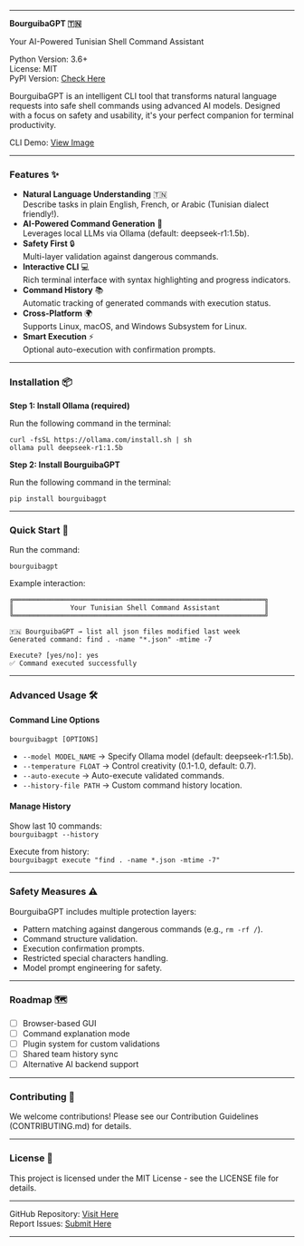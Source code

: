
---

**BourguibaGPT 🇹🇳**  

Your AI-Powered Tunisian Shell Command Assistant  

Python Version: 3.6+  
License: MIT  
PyPI Version: [Check Here](https://pypi.org/project/bourguibagpt/)  

BourguibaGPT is an intelligent CLI tool that transforms natural language requests into safe shell commands using advanced AI models. Designed with a focus on safety and usability, it's your perfect companion for terminal productivity.  

CLI Demo: [View Image](https://via.placeholder.com/800x400.png?text=BourguibaGPT+Interactive+CLI+Demo)  

---

### Features ✨  

- **Natural Language Understanding** 🇹🇳  
  Describe tasks in plain English, French, or Arabic (Tunisian dialect friendly!).  
- **AI-Powered Command Generation** 🤖  
  Leverages local LLMs via Ollama (default: deepseek-r1:1.5b).  
- **Safety First** 🔒  
  Multi-layer validation against dangerous commands.  
- **Interactive CLI** 💻  
  Rich terminal interface with syntax highlighting and progress indicators.  
- **Command History** 📚  
  Automatic tracking of generated commands with execution status.  
- **Cross-Platform** 🌍  
  Supports Linux, macOS, and Windows Subsystem for Linux.  
- **Smart Execution** ⚡  
  Optional auto-execution with confirmation prompts.  

---

### Installation 📦  

**Step 1: Install Ollama (required)**  

Run the following command in the terminal:  

`curl -fsSL https://ollama.com/install.sh | sh`  
`ollama pull deepseek-r1:1.5b`  

**Step 2: Install BourguibaGPT**  

Run the following command in the terminal:  

`pip install bourguibagpt`  

---

### Quick Start 🚀  

Run the command:  

`bourguibagpt`  

Example interaction:  

```
╔══════════════════════════════════════════════════════════════╗
║              Your Tunisian Shell Command Assistant           ║
╚══════════════════════════════════════════════════════════════╝

🇹🇳 BourguibaGPT → list all json files modified last week
Generated command: find . -name "*.json" -mtime -7

Execute? [yes/no]: yes
✅ Command executed successfully
```  

---

### Advanced Usage 🛠️  

#### Command Line Options  

`bourguibagpt [OPTIONS]`  

- `--model MODEL_NAME` → Specify Ollama model (default: deepseek-r1:1.5b).  
- `--temperature FLOAT` → Control creativity (0.1-1.0, default: 0.7).  
- `--auto-execute` → Auto-execute validated commands.  
- `--history-file PATH` → Custom command history location.  

#### Manage History  

Show last 10 commands:  
`bourguibagpt --history`  

Execute from history:  
`bourguibagpt execute "find . -name *.json -mtime -7"`  

---

### Safety Measures ⚠️  

BourguibaGPT includes multiple protection layers:  

- Pattern matching against dangerous commands (e.g., `rm -rf /`).  
- Command structure validation.  
- Execution confirmation prompts.  
- Restricted special characters handling.  
- Model prompt engineering for safety.  

---

### Roadmap 🗺️  

- [ ] Browser-based GUI  
- [ ] Command explanation mode  
- [ ] Plugin system for custom validations  
- [ ] Shared team history sync  
- [ ] Alternative AI backend support  

---

### Contributing 🤝  

We welcome contributions! Please see our Contribution Guidelines (CONTRIBUTING.md) for details.  

---

### License 📄  

This project is licensed under the MIT License - see the LICENSE file for details.  

---

GitHub Repository: [Visit Here](https://github.com/AzizBahloul/PromptToCommand)  
Report Issues: [Submit Here](https://github.com/AzizBahloul/PromptToCommand/issues)  

---

